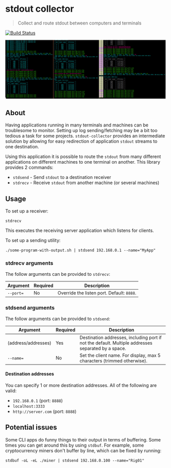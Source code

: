 # stdout collector
> Collect and route stdout between computers and terminals

[![Build Status](https://travis-ci.org/perry-mitchell/stdout-collector.svg?branch=master)](https://travis-ci.org/perry-mitchell/stdout-collector)

![2 terminals into 1](https://raw.githubusercontent.com/perry-mitchell/stdout-collector/master/stdout-collector.jpg)

## About
Having applications running in many terminals and machines can be troublesome to monitor. Setting up log sending/fetching may be a bit too tedious a task for some projects. `stdout-collector` provides an intermediate solution by allowing for easy redirection of application `stdout` streams to one destination.

Using this application it is possible to route the `stdout` from many different applications on different machines to one terminal on another. This library provides 2 commands:

 * `stdsend` - Send `stdout` to a destination receiver
 * `stdrecv` - Receive `stdout` from another machine (or several machines)

## Usage
To set up a receiver:

```shell
stdrecv
```

This executes the receiving server application which listens for clients.

To set up a sending utility:

```shell
./some-program-with-output.sh | stdsend 192.168.0.1 --name="MyApp"
```

### stdrecv arguments
The follow arguments can be provided to `stdrecv`:

| Argument                | Required | Description                                      |
|-------------------------|----------|--------------------------------------------------|
| `--port=`               | No       | Override the listen port. Default: `8888`.       |

### stdsend arguments
The follow arguments can be provided to `stdsend`:

| Argument                | Required | Description                                      |
|-------------------------|----------|--------------------------------------------------|
| (address/addresses)     | Yes      | Destination addresses, including port if not the default. Multiple addresses separated by a space. |
| `--name=`               | No       | Set the client name. For display, max 5 characters (trimmed otherwise). |

#### Destination addresses
You can specify 1 or more destination addresses. All of the following are valid:

 * `192.168.0.1` (port: `8888`)
 * `localhost:3333`
 * `http://server.com` (port: `8888`)

## Potential issues
Some CLI apps do funny things to their output in terms of buffering. Some times you can get around this by using `stdbuf`. For example, some cryptocurrency miners don't buffer by line, which can be fixed by running:

```shell
stdbuf -oL -eL ./miner | stdsend 192.168.0.100 --name="Rig01"
```
